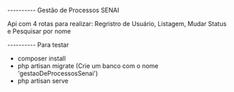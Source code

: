 ----------  Gestão de Processos SENAI

Api com 4 rotas para realizar: Regristro de Usuário, Listagem, Mudar Status e Pesquisar por nome

---------- Para testar
- composer install
- php artisan migrate (Crie um banco com o nome 'gestaoDeProcessosSenai')
- php artisan serve
